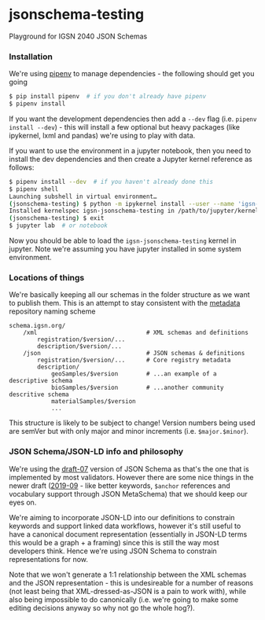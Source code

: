 # jsonschema-testing

Playground for IGSN 2040 JSON Schemas

### Installation

We're using [pipenv]() to manage dependencies - the following should get you going

```bash
$ pip install pipenv  # if you don't already have pipenv
$ pipenv install
```

If you want the development dependencies then add a `--dev` flag (i.e. 
`pipenv install --dev`) - this will install a few optional but heavy packages 
(like ipykernel, lxml and pandas) we're using to play with data.

If you want to use the environment in a jupyter notebook, then you need to 
install the dev dependencies and then create a Jupyter kernel reference as follows:

```bash
$ pipenv install --dev  # if you haven't already done this
$ pipenv shell
Launching subshell in virtual environment…
(jsonschema-testing) $ python -m ipykernel install --user --name 'igsn-jsonschema-testing'
Installed kernelspec igsn-jsonschema-testing in /path/to/jupyter/kernels/igsn-jsonschema-testing
(jsonschema-testing) $ exit
$ jupyter lab  # or notebook
```

Now you should be able to load the `igsn-jsonschema-testing` kernel in jupyter. 
Note we're assuming you have jupyter installed in some system environment.

### Locations of things

We're basically keeping all our schemas in the folder structure as we want to publish them. This is an attempt
to stay consistent with the [metadata](https://github.com/igsn/metadata) repository naming scheme

```
schema.igsn.org/
    /xml                               # XML schemas and definitions
        registration/$version/...
        description/$version/...
    /json                              # JSON schemas & definitions
        registration/$version/...      # Core registry metadata
        description/
            geoSamples/$version        # ...an example of a descriptive schema
            bioSamples/$version        # ...another community descritive schema
            materialSamples/$version
            ...
```

This structure is likely to be subject to change! Version numbers being used are semVer but with only major and 
minor increments (i.e. `$major.$minor`). 

### JSON Schema/JSON-LD info and philosophy

We're using the [draft-07](https://json-schema.org/specification-links.html#draft-7) version of JSON Schema as 
that's the one that is implemented by most validators. However there are some nice things in the newer draft 
([2019-09](https://json-schema.org/draft/2019-09/release-notes.html) - like better keywords, `$anchor` references 
and vocabulary support through JSON MetaSchema) that we should keep our eyes on.

We're aiming to incorporate JSON-LD into our definitions to constrain keywords and support linked data workflows, 
however it's still useful to have a canonical document representation (essentially in JSON-LD terms this would 
be a graph + a framing) since this is still the way most developers think. Hence we're using JSON Schema to constrain
representations for now.

Note that we won't generate a 1:1 relationship between the XML schemas and the JSON representation - this is 
undesireable for a number of reasons (not least being that XML-dressed-as-JSON is a pain to work with), while
also being impossible to do canonically (i.e. we're going to make some editing decisions anyway so why not go the
whole hog?).
